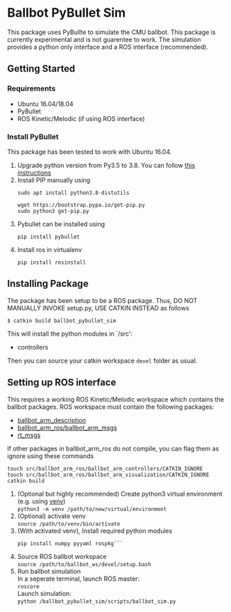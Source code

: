 # Ballbot PyBullet Sim

This package uses PyBullte to simulate the CMU ballbot. This package is currently experimental and is not guarentee to work. The simulation provides a python only interface and a ROS interface (recommended). 

## Getting Started

### Requirements
 - Ubuntu 16.04/18.04
 - PyBullet 
 - ROS Kinetic/Melodic (if using ROS interface)
 
### Install PyBullet 
This package has been tested to work with Ubuntu 16.04.

1. Upgrade python version from Py3.5 to 3.8. You can follow [this instructions](https://medium.com/analytics-vidhya/installing-python-3-8-3-66701d3db134)
2. Install PIP manually using 
    ```
    sudo apt install python3.8-distutils

    wget https://bootstrap.pypa.io/get-pip.py
    sudo python3 get-pip.py
    ```
3. Pybullet can be installed using
    ```
    pip install pybullet
    ```
4. Install ros in virtualenv
    ```
    pip install rosinstall
    ```

## Installing Package
The package has been setup to be a ROS package. Thus, DO NOT MANUALLY INVOKE setup.py, USE CATKIN INSTEAD as follows

```
$ catkin build ballbot_pybullet_sim
```
This will install the python modules in `/src': 
  - controllers 

Then you can source your catkin workspace `devel` folder as usual.

## Setting up ROS interface
This requires a working ROS Kinetic/Melodic workspace which contains the ballbot packages.
ROS workspace must contain the following packages:
- [ballbot_arm_description](http://clarinet.msl.ri.cmu.edu:9999/rshum/ballbot_arm_description)
- [ballbot_arm_ros/ballbot_arm_msgs](http://clarinet.msl.ri.cmu.edu:9999/rshum/ballbot_arm_ros/tree/master/ballbot_arm_msgs)
- [rt_msgs](http://clarinet.msl.ri.cmu.edu:9999/Ballbot/rt_msgs)

If other packages in ballbot_arm_ros do not compile, you can flag them as ignore using these commands 
```
touch src/ballbot_arm_ros/ballbot_arm_controllers/CATKIN_IGNORE
touch src/ballbot_arm_ros/ballbot_arm_visualization/CATKIN_IGNORE
catkin build
```
1. (Optional but highly recommended) Create python3 virtual environment (e.g. using [venv](https://docs.python.org/3/library/venv.html))  
    ```python3 -m venv /path/to/new/virtual/environment``` 
2. (Optional) activate venv  
    ```source /path/to/venv/bin/activate```
3. (With activated venv), Install required python modules  
    ```pip install pybullet
    pip install numpy pyyaml rospkg```
4. Source ROS ballbot workspace  
    ```source /path/to/ballbot_ws/devel/setup.bash```
5. Run ballbot simulation  
    In a seperate terminal, launch ROS master:  
    `roscore`  
    Launch simulation:  
    `python /ballbot_pybullet_sim/scripts/ballbot_sim.py`
